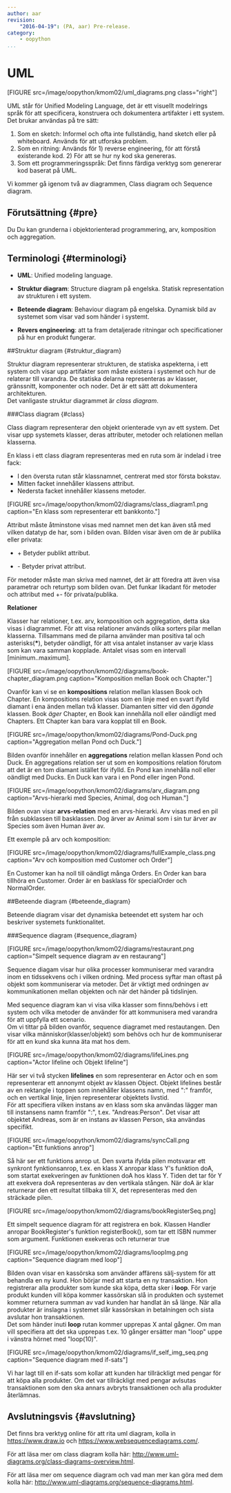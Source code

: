 ```yaml
---
author: aar
revision:
    "2016-04-19": (PA, aar) Pre-release.
category:
    - oopython
...
```

UML
===================================

[FIGURE src=/image/oopython/kmom02/uml_diagrams.png class="right"]

UML står för Unified Modeling Language, det är ett visuellt modelrings språk för att specificera, konstruera och dokumentera artifakter i ett system.  
Det brukar användas på tre sätt:

1. Som en sketch: Informel och ofta inte fullständig, hand sketch eller på whiteboard. Används för att utforska problem.
2. Som en ritning: Används för 1) reverse engineering, för att förstå existerande kod. 2) För att se hur ny kod ska genereras.
3. Som ett programmeringsspråk: Det finns färdiga verktyg som genererar kod baserat på UML.

Vi kommer gå igenom två av diagrammen, Class diagram och Sequence diagram.



Förutsättning {#pre}
-------------------------------

Du Du kan grunderna i objektorienterad programmering, arv, komposition och aggregation.



Terminologi {#terminologi}
-------------------------------

* **UML**: Unified modeling language.

* **Struktur diagram**: Structure diagram på engelska. Statisk representation av strukturen i ett system.

* **Beteende diagram**: Behaviour diagram på engelska. Dynamisk bild av systemet som visar vad som händer i systemt.

* **Revers engineering**: att ta fram detaljerade ritningar och specificationer på hur en produkt fungerar.

##Struktur diagram {#struktur_diagram}


Struktur diagram representerar strukturen, de statiska aspekterna, i ett system och visar upp artifakter som måste existera i systemet och hur de relaterar till varandra.
De statiska delarna representeras av klasser, gränssnitt, komponenter och noder. Det är ett sätt att dokumentera architekturen.  
Det vanligaste struktur diagrammet är _class diagram_.


###Class diagram {#class}


Class diagram representerar den objekt orienterade vyn av ett system. Det visar upp systemets klasser, deras attributer, metoder och relationen mellan klasserna.

En klass i ett class diagram representeras med en ruta som är indelad i tree fack:

* I den översta rutan står klassnamnet, centrerat med stor första bokstav.
* Mitten facket innehåller klassens attribut.
* Nedersta facket innehåller klassens metoder.

[FIGURE src=/image/oopython/kmom02/diagrams/class_diagram1.png caption="En klass som representerar ett bankkonto."]

Attribut måste åtminstone visas med namnet men det kan även stå med vilken datatyp de har, som i bilden ovan. Bilden visar även om de är publika eller privata:

* \+ Betyder publikt attribut.

* \- Betyder privat attribut.

För metoder måste man skriva med namnet, det är att föredra att även visa parametrar och returtyp som bilden ovan. Det funkar likadant för metoder och attribut med +- för privata/publika.

**Relationer**

Klasser har relationer, t.ex. arv, komposition och aggregation, detta ska visas i diagrammet. För att visa relationer används olika sorters pilar mellan klasserna. Tillsammans med de pilarna använder man positiva tal och
asterisks(**\***), betyder oändligt, för att visa antalet instanser av varje klass som kan vara samman kopplade. Antalet visas som en intervall [minimum..maximum].

[FIGURE src=/image/oopython/kmom02/diagrams/book-chapter_diagram.png caption="Komposition mellan Book och Chapter."]

Ovanför kan vi se en **kompositions** relation mellan klassen Book och Chapter. En kompositions relation visas som en linje med en svart ifylld diamant i ena änden mellan två klasser. Diamanten sitter vid den _ägande_ klassen. Book _äger_ Chapter, en Book kan innehålla noll eller oändligt med Chapters. Ett Chapter kan bara vara kopplat till en Book.

[FIGURE src=/image/oopython/kmom02/diagrams/Pond-Duck.png caption="Aggregation mellan Pond och Duck."]

Bilden ovanför innehåller en **aggregations** relation mellan klassen Pond och Duck. En aggregations relation ser ut som en kompositions relation förutom att det är en tom diamant istället för ifylld.
En Pond kan innehålla noll eller oändligt med Ducks. En Duck kan vara i en Pond eller ingen Pond.

[FIGURE src=/image/oopython/kmom02/diagrams/arv_diagram.png caption="Arvs-hierarki med Species, Animal, dog och Human."]

Bilden ovan visar **arvs-relation** med en arvs-hierarki. Arv visas med en pil från subklassen till basklassen. Dog ärver av Animal som i sin tur ärver av Species som även Human äver av.

Ett exemple på arv och komposition:

[FIGURE src=/image/oopython/kmom02/diagrams/fullExample_class.png caption="Arv och komposition med Customer och Order"]

En Customer kan ha noll till oändligt många Orders. En Order kan bara tillhöra en Customer. Order är en basklass för specialOrder och NormalOrder.




##Beteende diagram {#beteende_diagram}


Beteende diagram visar det dynamiska beteendet ett system har och beskriver systemets funktionalitet.


###Sequence diagram {#sequence_diagram}


[FIGURE src=/image/oopython/kmom02/diagrams/restaurant.png caption="Simpelt sequence diagram av en restaurang"]

Sequence diagam visar hur olika processer kommuniserar med varandra inom en tidssekvens och i vilken ordning. Med process syftar man oftast på objekt som kommuniserar via metoder.
Det är viktigt med ordningen av kommunikationen mellan objekten och när det händer på tidslinjen.

Med sequence diagram kan vi visa vilka klasser som finns/behövs i ett system och vilka metoder de använder för att kommunisera med varandra för att uppfylla ett scenario.  
Om vi tittar på bilden ovanför, sequence diagramet med restautangen. Den visar vilka människor(klasser/objekt) som behövs och hur de kommuniserar för att en kund ska kunna äta mat hos dem.


[FIGURE src=/image/oopython/kmom02/diagrams/lifeLines.png caption="Actor lifeline och Objekt lifeline"]

Här ser vi två stycken **lifelines** en som representerar en Actor och en som representerar ett annonymt objekt av klassen Object.
Objekt lifelines består av en rektangle i toppen som innehåller klassens namn, med ":" framför, och en vertikal linje, linjen representerar objektets livstid.  
För att specifiera vilken instans av en klass som ska användas lägger man till instansens namn framför ":", t.ex. "Andreas:Person". Det visar att objektet Andreas, som är en instans av klassen Person, ska användas specifikt.

[FIGURE src=/image/oopython/kmom02/diagrams/syncCall.png caption="Ett funktions anrop"]

Så här ser ett funktions anrop ut. Den svarta ifylda pilen motsvarar ett synkront fynktionsanrop, t.ex. en klass X anropar klass Y's funktion doA, som startat exekveringen av funktionen doA hos klass Y.
Tiden det tar för Y att exekvera doA representeras av den vertikala stången. När doA är klar returnerar den ett resultat tillbaka till X, det representeras med den sträckade pilen.

[FIGURE src=/image/oopython/kmom02/diagrams/bookRegisterSeq.png]

Ett simpelt sequence diagram för att registrera en bok. Klassen Handler anropar BookRegister's funktion registerBook(), som tar ett ISBN nummer som argument. Funktionen exekveras och returnerar true

[FIGURE src=/image/oopython/kmom02/diagrams/loopImg.png caption="Sequence diagram med loop"]

Bilden ovan visar en kassörska som använder affärens sälj-system för att behandla en ny kund. Hon börjar med att starta en ny transaktion. Hon registrerar alla produkter som kunde ska köpa, detta sker i **loop**.
För varje produkt kunden vill köpa kommer kassörskan slå in produkten och systemet kommer returnera summan av vad kunden har handlat än så länge. När alla produkter är inslagna i systemet slår kassörskan in betalningen och sista avslutar hon transaktionen.  
Det som händer inuti **loop** rutan kommer upprepas X antal gågner. Om man vill specifiera att det ska upprepas t.ex. 10 gånger ersätter man "loop" uppe i vänstra hörnet med "loop(10)".

[FIGURE src=/image/oopython/kmom02/diagrams/if_self_img_seq.png caption="Sequence diagram med if-sats"]

Vi har lagt till en if-sats som kollar att kunden har tillräckligt med pengar för att köpa alla produkter. Om det var tillräckligt med pengar avlsutas transaktionen som den ska annars avbryts transaktionen och alla produkter återlämnas.



Avslutningsvis {#avslutning}
------------------------------

Det finns bra verktyg online för att rita uml diagram, kolla in https://www.draw.io och https://www.websequencediagrams.com/.

För att läsa mer om class diagram kolla här: http://www.uml-diagrams.org/class-diagrams-overview.html.

För att läsa mer om sequence diagram och vad man mer kan göra med dem kolla här: http://www.uml-diagrams.org/sequence-diagrams.html.
